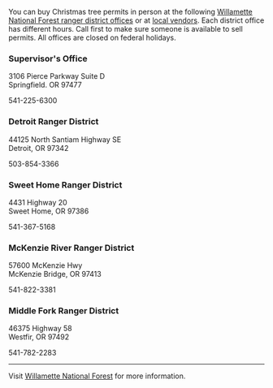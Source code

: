 You can buy Christmas tree permits in person at the following [Willamette National Forest ranger district offices](https://www.fs.usda.gov/detail/willamette/about-forest/offices) or at [local vendors](https://www.fs.usda.gov/detail/willamette/passes-permits/forestproducts/?cid=fseprd564462). Each district office has different hours. Call first to make sure someone is available to sell permits. 
All offices are closed on federal holidays.


### Supervisor's Office
3106 Pierce Parkway Suite D   
Springfield. OR 97477

541-225-6300

### Detroit Ranger District
44125 North Santiam Highway SE   
Detroit, OR 97342

503-854-3366

### Sweet Home Ranger District
4431 Highway 20   
Sweet Home, OR 97386

541-367-5168

### McKenzie River Ranger District
57600 McKenzie Hwy   
McKenzie Bridge, OR 97413

541-822-3381

### Middle Fork Ranger District
46375 Highway 58   
Westfir, OR 97492

541-782-2283

***

Visit [Willamette National Forest](https://www.fs.usda.gov/main/willamette) for more information.

